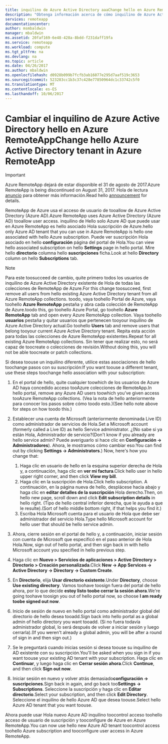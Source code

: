 ```yaml
---
title: inquilino de Azure Active Directory aaaChange hello en Azure RemoteApp | Documentos de Microsoft
description: "Obtenga información acerca de cómo inquilino de Azure Active Directory de hello toochange asociada a Azure RemoteApp"
services: remoteapp
documentationcenter: 
author: msmbaldwin
manager: mbaldwin
ms.assetid: 20faf169-6e48-428a-8bdd-f231daff19fa
ms.service: remoteapp
ms.workload: compute
ms.tgt_pltfrm: na
ms.devlang: na
ms.topic: article
ms.date: 04/26/2017
ms.author: mbaldwin
ms.openlocfilehash: d0928b099b7fcfb3ab16077e295d7aaf519c3653
ms.sourcegitcommit: 523283cc1b3c37c428e77850964dc1c33742c5f0
ms.translationtype: MT
ms.contentlocale: es-ES
ms.lasthandoff: 10/06/2017
---
```

# <a name="change-hello-azure-active-directory-tenant-in-azure-remoteapp"></a><span data-ttu-id="43ffc-103">Cambiar el inquilino de Azure Active Directory hello en Azure RemoteApp</span><span class="sxs-lookup"><span data-stu-id="43ffc-103">Change hello Azure Active Directory tenant in Azure RemoteApp</span></span>
> [!IMPORTANT]
> <span data-ttu-id="43ffc-104">Azure RemoteApp dejará de estar disponible el 31 de agosto de 2017.</span><span class="sxs-lookup"><span data-stu-id="43ffc-104">Azure RemoteApp is being discontinued on August 31, 2017.</span></span> <span data-ttu-id="43ffc-105">Hola de lectura [anuncio](https://go.microsoft.com/fwlink/?linkid=821148) para obtener más información.</span><span class="sxs-lookup"><span data-stu-id="43ffc-105">Read hello [announcement](https://go.microsoft.com/fwlink/?linkid=821148) for details.</span></span>
> 
> 

<span data-ttu-id="43ffc-106">RemoteApp de Azure usa el acceso de usuario de tooallow de Azure Active Directory (Azure AD).</span><span class="sxs-lookup"><span data-stu-id="43ffc-106">Azure RemoteApp uses Azure Active Directory (Azure AD) tooallow user access.</span></span> <span data-ttu-id="43ffc-107">inquilino de Hello solo Azure AD que puede usar en Azure RemoteApp es hello asociado Hola suscripción de Azure.</span><span class="sxs-lookup"><span data-stu-id="43ffc-107">hello only Azure AD tenant that you can use in Azure RemoteApp is hello one associated with hello Azure subscription.</span></span> <span data-ttu-id="43ffc-108">Puede ver suscripción Hola asociado en hello **configuración** página del portal de Hola.</span><span class="sxs-lookup"><span data-stu-id="43ffc-108">You can view hello associated subscription on hello **Settings** page in hello portal.</span></span> <span data-ttu-id="43ffc-109">Mire hello **directorio** columna hello **suscripciones** ficha.</span><span class="sxs-lookup"><span data-stu-id="43ffc-109">Look at hello **Directory** column on hello **Subscriptions** tab.</span></span>

> [!NOTE]
> <span data-ttu-id="43ffc-110">Para este toosucceed de cambio, quite primero todos los usuarios de inquilino de Azure Active Directory existente de Hola de todas las colecciones de RemoteApp de Azure.</span><span class="sxs-lookup"><span data-stu-id="43ffc-110">For this change toosucceed, first remove all users from hello existing Azure Active Directory tenant from all Azure RemoteApp collections.</span></span> <span data-ttu-id="43ffc-111">toodo, vaya toohello Portal de Azure, vaya toohello **Azure RemoteApp** pestaña y abra cada colección de RemoteApp de Azure.</span><span class="sxs-lookup"><span data-stu-id="43ffc-111">toodo this, go toohello Azure Portal, go toohello **Azure RemoteApp** tab and open every Azure RemoteApp collection.</span></span> <span data-ttu-id="43ffc-112">Vaya toohello **usuarios** pestaña y quitar usuarios que pertenecen tooyour inquilino de Azure Active Directory actual.</span><span class="sxs-lookup"><span data-stu-id="43ffc-112">Go toohello **Users** tab and remove users that belong tooyour current Azure Active Directory tenant.</span></span> <span data-ttu-id="43ffc-113">Repita esta acción para todas las colecciones de Azure RemoteApp existentes.</span><span class="sxs-lookup"><span data-stu-id="43ffc-113">Repeat for all existing Azure RemoteApp collections.</span></span> <span data-ttu-id="43ffc-114">Sin tener que realizar esto, no será capaz de toocreate o colecciones de revisión.</span><span class="sxs-lookup"><span data-stu-id="43ffc-114">Without doing this, you will not be able toocreate or patch collections.</span></span>
> 
> 

<span data-ttu-id="43ffc-115">Si desea toouse un inquilino diferente, utilice estas asociaciones de hello toochange pasos con su suscripción:</span><span class="sxs-lookup"><span data-stu-id="43ffc-115">If you want toouse a different tenant, use these steps toochange hello association with your subscription:</span></span>

1. <span data-ttu-id="43ffc-116">En el portal de hello, quite cualquier toowhich de los usuarios de Azure AD haya concedido acceso tooAzure colecciones de RemoteApp.</span><span class="sxs-lookup"><span data-stu-id="43ffc-116">In hello portal, remove any Azure AD users toowhich you’ve given access tooAzure RemoteApp collections.</span></span> <span data-ttu-id="43ffc-117">(Vea la nota de hello anteriormente para conocer los pasos sobre cómo toodo esto.)</span><span class="sxs-lookup"><span data-stu-id="43ffc-117">(See hello note above for steps on how toodo this.)</span></span>
2. <span data-ttu-id="43ffc-118">Establecer una cuenta de Microsoft (anteriormente denominada Live ID) como administrador de servicios de Hola.</span><span class="sxs-lookup"><span data-stu-id="43ffc-118">Set a Microsoft account (formerly called a Live ID) as hello Service administrator.</span></span> <span data-ttu-id="43ffc-119">¿(No sabe si ya están Hola, Administrador de servicio?</span><span class="sxs-lookup"><span data-stu-id="43ffc-119">(Don't know if you already are hello service admin?</span></span> <span data-ttu-id="43ffc-120">Puede averiguarlo si hace clic en **Configuración -> Administradores**). Ahora, le mostramos cómo cambiar eso:</span><span class="sxs-lookup"><span data-stu-id="43ffc-120">You can find out by clicking **Settings -> Administrators**.) Now, here's how you change that:</span></span>
   
   1. <span data-ttu-id="43ffc-121">Haga clic en usuario de hello en la esquina superior derecha de Hola y, a continuación, haga clic en **ver mi factura**.</span><span class="sxs-lookup"><span data-stu-id="43ffc-121">Click hello user in hello upper right corner, and then click **View my bill**.</span></span>
   2. <span data-ttu-id="43ffc-122">Haga clic en la suscripción de Hola.</span><span class="sxs-lookup"><span data-stu-id="43ffc-122">Click hello subscription.</span></span> <span data-ttu-id="43ffc-123">A continuación, en la página nueva de hello, desplácese hacia abajo y haga clic en **editar detalles de la suscripción** Hola derecho.</span><span class="sxs-lookup"><span data-stu-id="43ffc-123">Then, on hello new page, scroll down and click **Edit subscription details** in hello right.</span></span> <span data-ttu-id="43ffc-124">(Tipo de hello central inferior derecha, que le ayuda a que le resulte).</span><span class="sxs-lookup"><span data-stu-id="43ffc-124">(Sort of hello middle bottom right, if that helps you find it.)</span></span>
   3. <span data-ttu-id="43ffc-125">Escriba Hola Microsoft cuenta para el usuario de Hola que debe ser administrador del servicio Hola.</span><span class="sxs-lookup"><span data-stu-id="43ffc-125">Type hello Microsoft account for hello user that should be hello service admin.</span></span>
3. <span data-ttu-id="43ffc-126">Ahora, cierre sesión en el portal de hello y, a continuación, iniciar sesión con cuenta de Microsoft que especificó en el paso anterior de Hola Hola.</span><span class="sxs-lookup"><span data-stu-id="43ffc-126">Now, sign out of hello portal, and then sign back in with hello Microsoft account you specified in hello previous step.</span></span>
4. <span data-ttu-id="43ffc-127">Haga clic en **Nuevo > Servicios de aplicaciones > Active Directory > Directorio > Creación personalizada**.</span><span class="sxs-lookup"><span data-stu-id="43ffc-127">Click **New -> App Services -> Active Directory -> Directory -> Custom Create**.</span></span>
5. <span data-ttu-id="43ffc-128">En **Directorio**, elija **Usar directorio existente**.</span><span class="sxs-lookup"><span data-stu-id="43ffc-128">Under **Directory**, choose **Use existing directory**.</span></span> <span data-ttu-id="43ffc-129">Vamos toohave toosign fuera del portal de hello ahora, por lo que decide **estoy listo toobe cerrar la sesión ahora**.</span><span class="sxs-lookup"><span data-stu-id="43ffc-129">We're going toohave toosign you out of hello portal now, so choose **I am ready toobe signed out now**.</span></span>
6. <span data-ttu-id="43ffc-130">Inicio de sesión de nuevo en hello portal como administrador global del directorio de hello desea tooadd.</span><span class="sxs-lookup"><span data-stu-id="43ffc-130">Sign back into hello portal as a global admin of hello directory you want tooadd.</span></span> <span data-ttu-id="43ffc-131">(Si no fuera todavía administrador global, lo será después de volver a iniciar sesión y luego cerrarla).</span><span class="sxs-lookup"><span data-stu-id="43ffc-131">(If you weren't already a global admin, you will be after a round of sign in and then sign out.)</span></span>
7. <span data-ttu-id="43ffc-132">Se le preguntará cuando inicias sesión si desea toouse su inquilino de AD existente con su suscripción.</span><span class="sxs-lookup"><span data-stu-id="43ffc-132">You'll be asked when you sign in if you want toouse your existing AD tenant with your subscription.</span></span> <span data-ttu-id="43ffc-133">Haga clic en **Continuar**, y luego haga clic en **Cerrar sesión ahora**.</span><span class="sxs-lookup"><span data-stu-id="43ffc-133">Click **Continue**, and then click **Sign out now**.</span></span>
8. <span data-ttu-id="43ffc-134">Iniciar sesión en nuevo y volver atrás demasiado**configuración -> suscripciones**.</span><span class="sxs-lookup"><span data-stu-id="43ffc-134">Sign back in again, and go back too**Settings -> Subscriptions**.</span></span> <span data-ttu-id="43ffc-135">Seleccione la suscripción y haga clic en **Editar directorio**.</span><span class="sxs-lookup"><span data-stu-id="43ffc-135">Select your subscription, and then click **Edit Directory**.</span></span> <span data-ttu-id="43ffc-136">Seleccione el inquilino de hello Azure AD que desea toouse.</span><span class="sxs-lookup"><span data-stu-id="43ffc-136">Select hello Azure AD tenant that you want toouse.</span></span>

<span data-ttu-id="43ffc-137">Ahora puede usar Hola nuevo Azure AD inquilino toocontrol acceso toohello acceso de usuario de suscripción y tooconfigure de Azure en Azure RemoteApp.</span><span class="sxs-lookup"><span data-stu-id="43ffc-137">You can now use hello new Azure AD tenant toocontrol access toohello Azure subscription and tooconfigure user access in Azure RemoteApp.</span></span>

